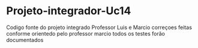 # Projeto-integrador-Uc14
Codigo fonte do projeto integrado Professor Luis e Marcio
correçoes  feitas conforme orientedo pelo professor marcio todos os testes forão documentados 
